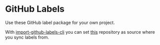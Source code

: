 # GitHub Labels

Use these GitHub label package for your own project.

With [import-github-labels-cli](https://github.com/abhijithvijayan/import-github-labels-cli) you can set [this](https://github.com/saschazengler/github_labels) repository as source where you sync labels from.
